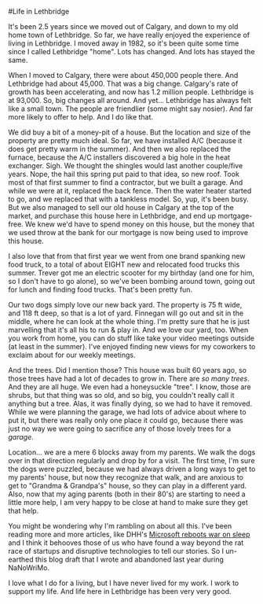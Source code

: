 #Life in Lethbridge

It's been 2.5 years since we moved out of Calgary, and down to my old home town of Lethbridge. So far, 
we have really enjoyed the experience of living in Lethbridge. I moved away in 1982, so it's 
been quite some time since I called Lethbridge "home".  Lots has changed.  And lots has stayed the same.

When I moved to Calgary, there were about 450,000 people there.  And Lethbridge had about 45,000.
That was a big change.  Calgary's rate of growth has been accelerating, and now has 1.2 million people.
Lethbridge is at 93,000.  So, big changes all around.  And yet... Lethbridge has always felt like a 
small town.  The people are friendlier (some might say nosier).  And far more likely to offer to 
help.  And I do like that.

We did buy a bit of a money-pit of a house.  But the location and size of the property are pretty much 
ideal.  So far, we have installed A/C (because it does get pretty warm in the summer).  And then we also 
replaced the furnace, because the A/C installers discovered a big hole in the heat exchanger.  Sigh.
We thought the shingles would last another couple/five years.  Nope, the hail this spring put paid to that
idea, so new roof.  Took most of that first summer to find a contractor, but we built a garage.  And while we
were at it, replaced the back fence.  Then the water heater started to go, and we replaced that with a tankless
model. So, yup, it's been busy. But we also managed to sell our old house in Calgary at the top of the market, 
and purchase this house here in Lethbridge, and end up mortgage-free. We knew we'd have to spend money on 
this house, but the money that we used throw at the bank for our mortgage is now being used to improve this 
 house. 

I also love that from that first year we went from one brand spanking new food truck, to a total of about 
EIGHT new and relocated food trucks this summer.  Trever got me an electric scooter for my birthday (and one 
for him, so I don't have to go alone), so we've been bombing around town, going out for lunch and finding food 
trucks. That's been pretty fun.

Our two dogs simply love our new back yard.  The property is 75 ft wide, and 118 ft deep, so that is a lot of 
yard.  Finnegan will go out and sit in the middle, where he can look at the whole thing.  I'm pretty sure
that he is just marvelling that it's all his to run & play in.  And we love our yard, too.  When you work
from home, you can do stuff like take your video meetings outside (at least in the summer).  I've enjoyed 
finding new views for my coworkers to exclaim about for our weekly meetings.

And the trees.  Did I mention those?  This house was built 60 years ago, so those trees have had a lot of
decades to grow in.  There are *so many trees*.  And they are all huge.  We even had a honeysuckle "tree".
I know, those are shrubs, but that thing was so old, and so big, you couldn't really call it anything but a 
tree. Alas, it was finally dying, so we had to have it removed.  While we were planning the garage, we had 
lots of advice about where to put it, but there was really only one place it could go, because there was 
just no way we were going to sacrifice any of those lovely trees for a *garage*. 

Location... we are a mere 6 blocks away from my parents.  We walk the dogs over in that direction regularly
and drop by for a visit.  The first time, I'm sure the dogs were puzzled, because we had always driven a
long ways to get to my parents' house, but now they recognize that walk, and are anxious to get to "Grandma
&amp; Grandpa's" house, so they can play in a different yard. Also, now that my aging parents (both in their 80's)
are starting to need a little more help, I am very happy to be close at hand to make sure they get that help.

You might be wondering why I'm rambling on about all this.  I've been reading more and more articles, like DHH's 
[Microsoft reboots war on sleep](https://m.signalvnoise.com/microsoft-reboots-war-on-sleep-a90da0396fb5#.r5c6cqh11)
and I think it behooves those of us who have found a way beyond the rat race of startups and disruptive 
technologies to tell our stories.  So I un-earthed this blog draft that I wrote and abandoned last year during 
NaNoWriMo. 

I love what I do for a living, but I have never lived for my work.  I work to support my life. And life here in 
Lethbridge has been very very good.